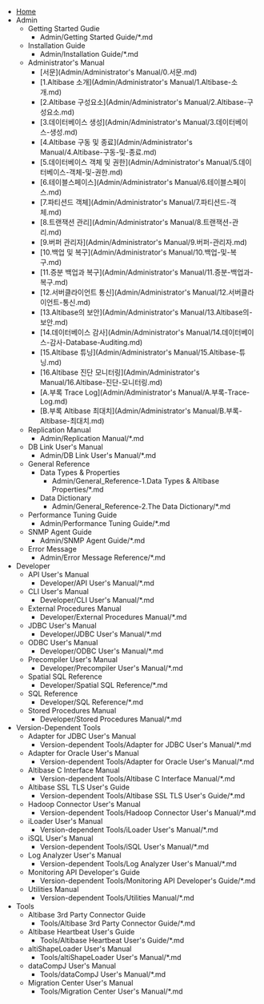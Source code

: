 - [Home](index.md)
- Admin
    - Getting Started Gudie
        - Admin/Getting Started Guide/*.md
    - Installation Guide
        - Admin/Installation Guide/*.md
    - Administrator's Manual    
        - [서문](Admin/Administrator's Manual/0.서문.md)
        - [1.Altibase 소개](Admin/Administrator's Manual/1.Altibase-소개.md)
        - [2.Altibase 구성요소](Admin/Administrator's Manual/2.Altibase-구성요소.md)
        - [3.데이터베이스 생성](Admin/Administrator's Manual/3.데이터베이스-생성.md)
        - [4.Altibase 구동 및 종료](Admin/Administrator's Manual/4.Altibase-구동-및-종료.md)
        - [5.데이터베이스 객체 및 권한](Admin/Administrator's Manual/5.데이터베이스-객체-및-권한.md)
        - [6.테이블스페이스](Admin/Administrator's Manual/6.테이블스페이스.md)
        - [7.파티션드 객체](Admin/Administrator's Manual/7.파티션드-객체.md)
        - [8.트랜잭션 관리](Admin/Administrator's Manual/8.트랜잭션-관리.md)
        - [9.버퍼 관리자](Admin/Administrator's Manual/9.버퍼-관리자.md)
        - [10.백업 및 복구](Admin/Administrator's Manual/10.백업-및-복구.md)
        - [11.증분 백업과 복구](Admin/Administrator's Manual/11.증분-백업과-복구.md)
        - [12.서버클라이언트 통신](Admin/Administrator's Manual/12.서버클라이언트-통신.md)
        - [13.Altibase의 보안](Admin/Administrator's Manual/13.Altibase의-보안.md)
        - [14.데이터베이스 감사](Admin/Administrator's Manual/14.데이터베이스-감사-Database-Auditing.md)
        - [15.Altibase 튜닝](Admin/Administrator's Manual/15.Altibase-튜닝.md)
        - [16.Altibase 진단 모니터링](Admin/Administrator's Manual/16.Altibase-진단-모니터링.md)
        - [A.부록 Trace Log](Admin/Administrator's Manual/A.부록-Trace-Log.md)
        - [B.부록 Altibase 최대치](Admin/Administrator's Manual/B.부록-Altibase-최대치.md)
    - Replication Manual
        - Admin/Replication Manual/*.md
    - DB Link User's Manual
        - Admin/DB Link User's Manual/*.md
    - General Reference
        - Data Types & Properties
            - Admin/General_Reference-1.Data Types & Altibase Properties/*.md
        - Data Dictionary
            - Admin/General_Reference-2.The Data Dictionary/*.md
    - Performance Tuning Guide
        - Admin/Performance Tuning Guide/*.md
    - SNMP Agent Guide
        - Admin/SNMP Agent Guide/*.md
    - Error Message
        - Admin/Error Message Reference/*.md
- Developer
    - API User's Manual
        - Developer/API User's Manual/*.md
    - CLI User's Manual
        - Developer/CLI User's Manual/*.md
    - External Procedures Manual
        - Developer/External Procedures Manual/*.md
    - JDBC User's Manual
        - Developer/JDBC User's Manual/*.md
    - ODBC User's Manual
        - Developer/ODBC User's Manual/*.md
    - Precompiler User's Manual
        - Developer/Precompiler User's Manual/*.md
    - Spatial SQL Reference
        - Developer/Spatial SQL Reference/*.md
    - SQL Reference
        - Developer/SQL Reference/*.md
    - Stored Procedures Manual
        - Developer/Stored Procedures Manual/*.md
- Version-Dependent Tools
    - Adapter for JDBC User's Manual 
        - Version-dependent Tools/Adapter for JDBC User's Manual/*.md
    - Adapter for Oracle User's Manual
        - Version-dependent Tools/Adapter for Oracle User's Manual/*.md
    - Altibase C Interface Manual
        - Version-dependent Tools/Altibase C Interface Manual/*.md
    - Altibase SSL TLS User's Guide
        - Version-dependent Tools/Altibase SSL TLS User's Guide/*.md
    - Hadoop Connector User's Manual
        - Version-dependent Tools/Hadoop Connector User's Manual/*.md
    - iLoader User's Manual
        - Version-dependent Tools/iLoader User's Manual/*.md
    - iSQL User's Manual
        - Version-dependent Tools/iSQL User's Manual/*.md
    - Log Analyzer User's Manual
        - Version-dependent Tools/Log Analyzer User's Manual/*.md
    - Monitoring API Developer's Guide
        - Version-dependent Tools/Monitoring API Developer's Guide/*.md
    - Utilities Manual
        - Version-dependent Tools/Utilities Manual/*.md
- Tools
    - Altibase 3rd Party Connector Guide
        - Tools/Altibase 3rd Party Connector Guide/*.md
    - Altibase Heartbeat User's Guide
        - Tools/Altibase Heartbeat User's Guide/*.md
    - altiShapeLoader User's Manual
        - Tools/altiShapeLoader User's Manual/*.md
    - dataCompJ User's Manual
        - Tools/dataCompJ User's Manual/*.md
    - Migration Center User's Manual
        - Tools/Migration Center User's Manual/*.md
